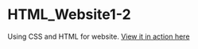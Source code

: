 # HTML_Website1-2
Using CSS and HTML for website.
<a href="https://furkancnkr.github.io/HTMLWebsite1-2/CSS-HTML-WEBSITE/">View it in action here</a>
